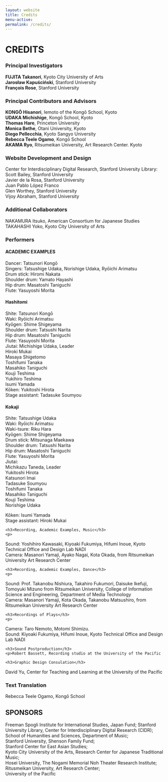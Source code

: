 ```yaml
---
layout: website
title: Credits
menu-active:
permalink: /credits/
---
```

<main class="page-content">
  <div class="text-container">
    <h1>CREDITS</h1>
    <h3>Principal Investigators</h3>
<p><strong>FUJITA Takanori</strong>, Kyoto City University of Arts
<br><strong>Jarosław Kapuściński</strong>, Stanford University<br>
<strong>François Rose</strong>, Stanford University</p>

  <h3>Principal Contributors and Advisors</h3>
  <p><strong>KONGŌ Hisanori</strong>, Iemoto of the Kongō School, Kyoto<br>
  <strong>UDAKA Michishige</strong>, Kongō School, Kyoto<br>
  <strong>Thomas Hare</strong>, Princeton University<br>
  <strong>Monica Bethe</strong>, Otani University, Kyoto<br>
  <strong>Diego Pellecchia</strong>, Kyoto Sangyo University<br>
  <strong>Rebecca Teele Ogamo</strong>, Kongō School<br>
  <strong>AKAMA Ryo</strong>, Ritsumeikan University, Art Research Center. Kyoto
</p>
  <h3>Website Development and Design</h3>
  <p>Center for Interdisciplinary Digital Research, Stanford University Library:<br>
Scott Bailey, Stanford University<br>
Javier de la Rosa, Stanford University<br>
Juan Pablo López Franco<br>
Glen Worthey, Stanford University<br>
Vijoy Abraham, Stanford University

</p>


  <h3>Additional Collaborators</h3>
  <p>NAKAMURA Itsuko, American Consortium for Japanese Studies<br>
  TAKAHASHI Yoko, Kyoto City University of Arts</p>

  <h3>Performers</h3>
  <h4>ACADEMIC EXAMPLES</h4>
  <p>Dancer:  Tatsunori Kongō<br>
  Singers:  Tatsushige Udaka, Norishige Udaka, Ryōichi Arimatsu<br>
  Drum stick:  Hiromi Nakata<br>
  Shoulder drum: Yamato Hayashi<br>
  Hip drum: Masatoshi Taniguchi<br>
  Flute: Yasuyoshi Morita</p>

  <h4>Hashitomi</h4>
  <p>Shite: Tatsunori Kongō<br>
  Waki: Ryōichi Arimatsu<br>
  Kyōgen: Shime Shigeyama<br>
  Shoulder drum: Tatsushi Narita<br>
  Hip drum: Masatoshi Taniguchi<br>
  Flute: Yasuyoshi Morita<br>
  Jiutai: Michishige Udaka, Leader<br>
  Hiroki Mukai<br>
  	Masaya Shigetomo<br>
  	Toshifumi Tanaka<br>
  Masahiko Taniguchi<br>
  	Kouji Teshima<br>
  Yukihiro Teshima<br>
  Isumi Yamada<br>
  Kōken: Yukitoshi Hirota<br>
  Stage assistant: Tadasuke Soumyou</p>

 <h4>Kokaji</h4>
  <p> Shite: Tatsushige Udaka<br>
  Waki: Ryōichi Arimatsu<br>
  Waki-tsure: Riku Hara<br>
  Kyōgen: Shime Shigeyama<br>
  Drum stick:  Mitsunaga Maekawa<br>
  Shoulder drum: Tatsushi Narita<br>
  Hip drum: Masatoshi Taniguchi<br>
  Flute: Yasuyoshi Morita<br>
  Jiutai:	<br>
  Michikazu Taneda, Leader<br>
  Yukitoshi Hirota<br>
  	Katsunori Imai<br>
  Tadasuke Soumyou<br>
  	Toshifumi Tanaka<br>
  Masahiko Taniguchi<br>
  	Kouji Teshima<br>
  	Norishige Udaka<br>

  Kōken: Isumi Yamada<br>
  Stage assistant: Hiroki Mukai

  </p>



    <h3>Recording, Academic Examples, Music</h3>
    <p>
  Sound: Yoshihiro Kawasaki,  Kiyoaki Fukumiya, Hifumi Inoue, Kyoto Technical Office and Design Lab NADI<br>
  Camera: Masanori Yamaji, Ayako Nagai, Kota Okada, from Ritsumeikan University Art Research Center

  </p>

    <h3>Recording, Academic Examples, Dance</h3>
    <p>
  Sound: Prof. Takanobu Nishiura, Takahiro Fukumori, Daisuke Ikefuji, Tomoyuki Mizuno from Ritsumeikan University, College of Information Science and Engineering, Department of Media Technology<br>
  Camera:  Masanori Yamaji,  Kota Okada, Takanobu Matsushiro, from Ritsumeikan University Art Research Center<br>

  </p>

    <h3>Recordings of Plays</h3>
    <p>
  Camera: Taro Nemoto, Motomi Shimizu.<br>
  Sound: Kiyoaki Fukumiya, Hifumi Inoue, Kyoto Technical Office and Design Lab NADI

  </p>

    <h3>Sound Postproduction</h3>
    <p>Robert Bassett, Recording studio at the University of the Pacific

  </p>

    <h3>Graphic Design Consulation</h3>
  <p>David Yu, Center for Teaching and Learning at the University of the Pacific</p>

  <h3>Text Translation</h3>
  <p>Rebecca Teele Ogamo, Kongō School</p>

  <h2>SPONSORS</h2>
  <p>Freeman Spogli Institute for International Studies, Japan Fund;
  Stanford University Library, Center for Interdisciplinary Digital Research (CIDR);
 School of Humanities and Sciences, Department of Music;<br>
 Stanford University, Shenson Family Fund;<br>
 Stanford Center for East Asian Studies;<br>
 Kyoto City University of the Arts, Research Center for Japanese Traditional Music;<br>
Hosei University, The Nogami Memorial Noh Theater Research Institute;<br>
Ritusmeikan University, Art Research Center;<br>
 University of the Pacific</p>

  </div>

</main>
